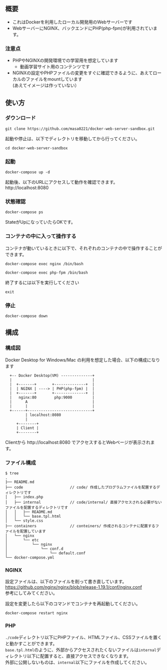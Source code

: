 ## 概要
- これはDockerを利用したローカル開発用のWebサーバーです
- WebサーバーにNGINX、バックエンドにPHP(php-fpm)が利用されています。

### 注意点
- PHPやNGINXの開発環境での学習用を想定しています
    - 動画学習サイト用のコンテンツです
- NGINXの設定やPHPファイルの変更をすぐに確認できるように、あえてローカルのファイルをmountしています  
(あえてイメージは作っていない）

## 使い方
### ダウンロード
```
git clone https://github.com/masa0221/docker-web-server-sandbox.git
```

起動や停止は、以下でディレクトリを移動してから行ってください。
```
cd docker-web-server-sandbox
```

### 起動
```
docker-compose up -d
```

起動後、以下のURLにアクセスして動作を確認できます。  
http://localhost:8080

### 状態確認
```
docker-compose ps
```
StateがUpになっていたらOKです。


### コンテナの中に入って操作する
コンテナが動いているときに以下で、それぞれのコンテナの中で操作することができます。
```
docker-compose exec nginx /bin/bash
```

```
docker-compose exec php-fpm /bin/bash
```

終了するには以下を実行してください
```
exit
```


### 停止
```
docker-compose down
```

## 構成
### 構成図
Docker Desktop for Windows/Mac の利用を想定した場合、以下の構成になります
```
  +-- Docker Desktop(VM) --------------+
  |                                    |
  |  +-------+       +--------------+  |
  |  | NGINX | ----> | PHP(php-fpm) |  |
  |  +-------+       +--------------+  |
  |   nginx:80        php:9000         |
  |      A                             |
  |      |                             |
  +------+-----------------------------+
         | localhost:8080
         |
     +--------+
     | Client |
     +--------+
```
Clientから http://localhost:8080 でアクセスするとWebページが表示されます。


### ファイル構成
```
$ tree
.
├── README.md
├── code                     // code/ 作成したプログラムファイルを配置するディレクトリです
│   ├── index.php
│   ├── internal             // code/internal/ 直接アクセスされる必要がないファイルを配置するディレクトリです
│   │   ├── README.md
│   │   └── base.tpl.html
│   └── style.css
├── containers               // conteiners/ 作成されるコンテナに配置するファイルを配置しています
│   └── nginx
│       └── etc
│           └── nginx
│               └── conf.d
│                   └── default.conf
└── docker-compose.yml
```


### NGINX
設定ファイルは、以下のファイルを削って書き直しています。  
https://github.com/nginx/nginx/blob/release-1.19.1/conf/nginx.conf  
参考にしてみてください。 

設定を変更したら以下のコマンドでコンテナを再起動してください。
```
docker-compose restart nginx
```


### PHP
`./code`ディレクトリ以下にPHPファイル、HTMLファイル、CSSファイルを置くと動かすことができます。  
`base.tpl.html`のように、外部からアクセスされたくないファイルは`internal`ディレクトリ以下に配置すると、直接アクセスできなくなります。  
外部に公開しないものは、`internal`以下にファイルを作成してください。  
